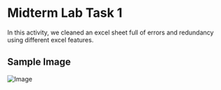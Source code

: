 
# Midterm Lab Task 1
In this activity, we cleaned an excel sheet full of errors and redundancy using different excel features.
## Sample Image
![Image](.)
